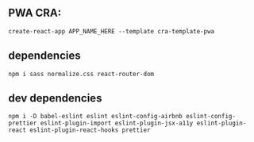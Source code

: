 

## PWA CRA: 
```
create-react-app APP_NAME_HERE --template cra-template-pwa 
```




## dependencies 
````
npm i sass normalize.css react-router-dom 
````


## dev dependencies 

````
npm i -D babel-eslint eslint eslint-config-airbnb eslint-config-prettier eslint-plugin-import eslint-plugin-jsx-a11y eslint-plugin-react eslint-plugin-react-hooks prettier 
````

